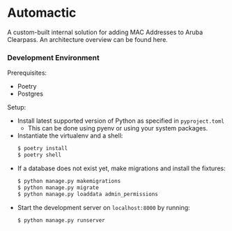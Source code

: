 # Automactic
A custom-built internal solution for adding MAC Addresses to Aruba Clearpass. An architecture overview can be found here.

[comment]: <> (TODO: Link the architecture overview)

### Development Environment
Prerequisites:
- Poetry
- Postgres

Setup:
* Install latest supported version of Python as specified in `pyproject.toml`
  * This can be done using pyenv or using your system packages.
* Instantiate the virtualenv and a shell:
  ```bash
  $ poetry install
  $ poetry shell
  ```
* If a database does not exist yet, make migrations and install the fixtures:
  ```bash
  $ python manage.py makemigrations
  $ python manage.py migrate
  $ python manage.py loaddata admin_permissions
  ```
* Start the development server on `localhost:8000` by running:
  ```bash
  $ python manage.py runserver
  ```
